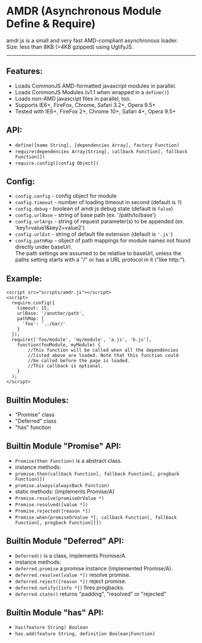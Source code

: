 # AMDR (Asynchronous Module Define & Require)
amdr.js is a small and very fast AMD-compliant asynchronous loader.<br>
Size: less than 8KB (>4KB gzipped) using UglifyJS.

----------------------------------------

## Features:
* Loads CommonJS AMD-formatted javascript modules in parallel.
* Loads CommonJS Modules (v1.1 when wrapped in a `define()`)
* Loads non-AMD javascript files in parallel, too.
* Supports IE6+, FireFox, Chrome, Safari 3.2+, Opera 9.5+
* Tested with IE6+, FireFox 2+, Chrome 10+, Safari 4+, Opera 9.5+

## API:
* `define([name String], [dependencies Array], factory Function)`
* `require(dependencies Array|String[, callback Function[, fallback Function]])`
* `require.config([config Object])`

## Config:
* `config.config` - config object for module
* `config.timeout` - number of loading timeout in second (default is `7`)
* `config.debug` - boolean of amdr.js debug state (default is `false`)
* `config.urlBase` - string of base path (ex. '/path/to/base')
* `config.urlArgs` - string of request parameter(s) to be appended (ex. 'key1=value1&key2=value2')
* `config.urlExt` - string of default file extension (default is `'.js'`)
* `config.pathMap` - object of path mappings for module names not found directly under baseUrl.<br>
  The path settings are assumed to be relative to baseUrl, unless the paths setting starts with a "/" or has a URL protocol in it ("like http:").

## Example:
    <script src="scripts/amdr.js"></script>
    <script>
      require.config({
        timeout: 15,
        urlBase: '/another/path',
        pathMap: {
          'foo': '../bar/'
        }
      });
      require(['foo/module', 'my/module', 'a.js', 'b.js'],
        function(fooModule, myModule) {
            //This function will be called when all the dependencies
            //listed above are loaded. Note that this function could
            //be called before the page is loaded.
            //This callback is optional.
        }
      );
    </script>

## Builtin Modules:
* "Promise" class
* "Deferred" class
* "has" function

## Builtin Module "Promise" API:
* `Promise(then Function)` is a abstract class.
* instance methods:
* `promise.then(callback Function[, fallback Function[, progback Function]])`
* `promise.always(alwaysBack Function)`
* static methods: (implements Promise/A)
* `Promise.resolve(promiseOrValue *)`
* `Promise.resolved([value *])`
* `Promise.rejected([reason *])`
* `Promise.when(promiseOrValue *[, callback Function[, fallback Function[, progback Function]]])`

## Builtin Module "Deferred" API:
* `Deferred()` is a class, implements Promise/A.
* instance methods:
* `deferred.promise` a promise instance (implemented Promise/A).
* `deferred.resolve([value *])` resolve promise.
* `deferred.reject([reason *])` reject promise.
* `deferred.notify([info *])` fires progbacks.
* `deferred.state()` returns "padding", "resolved" or "rejected"

## Builtin Module "has" API:
* `has(feature String) Boolean`
* `has.add(feature String, definition Boolean|Function)`
